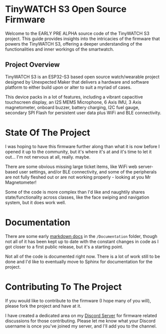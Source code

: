 # TinyWATCH S3 Open Source Firmware
Welcome to the EARLY PRE ALPHA source code of the TinyWATCH S3 project. This guide provides insights into the intricacies of the firmware that powers the TinyWATCH S3, offering a deeper understanding of the functionalities and inner workings of the smartwatch.

## Project Overview
TinyWATCH S3 is an ESP32-S3 based open source watch/wearable project designed by Unexpected Maker that delivers a hardware and software platform to either build upon or alter to suit a myriad of cases.

This device packs in a lot of features, including a vibrant capacitive touchscreen display, an I2S MEMS Microphone, 6 Axis IMU, 3 Axis magnetometer, onboard buzzer, battery charging, I2C fuel gauge, secondary SPI Flash for persistent user data plus WiFi and BLE connectivity.

# State Of The Project
I was hoping to have this firmware further along than what it is now before I opened it up to the community, but it's where it's at and it's time to let it out... I'm not nervous at all, really. maybe.

There are some obvious missing large ticket items, like WiFi web server-based user settings, and/or BLE connectivity, and some of the peripherals are not fully fleshed out or are not working properly - looking at you Mr Magnetometer!

Some of the code is more complex than I'd like and naughtily shares state/functionality across classes, like the face swiping and navigation system, but it does work well.

# Documentation
There are some early [markdown docs](/Documentation/tw_docs.md) in the `/Documentation` folder, though not all of it has been kept up to date with the constant changes in code as I got closer to a first public release, but it's a starting point.

Not all of the code is documented right now. There is a lot of work still to be done and I'd like to eventually move to Sphinx for documentation for the project.

# Contributing To The Project
If you would like to contribute to the firmware (I hope many of you will), please fork the project and have at it.

I have created a dedicated area on my [Discord Server](https://discord.gg/ZUfpFUTbda) for firmware related discussions for those contributing. Please let me know what your Discord username is once you've joined my server, and I'll add you to the channel.
